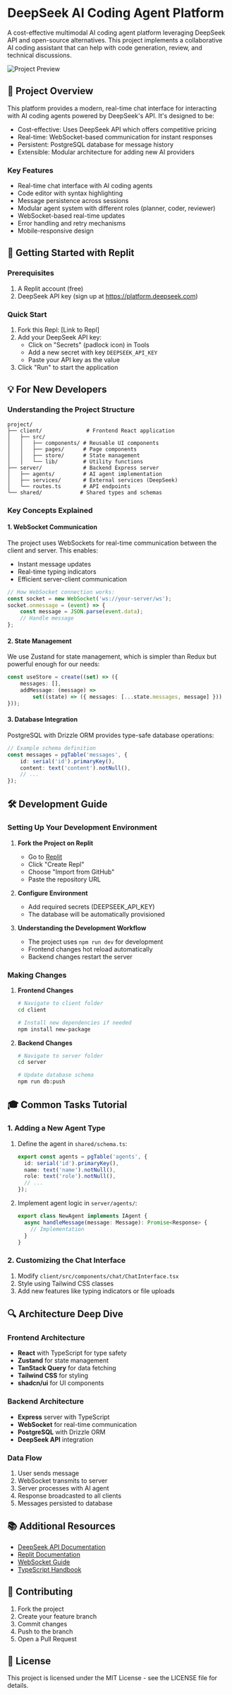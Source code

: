 # DeepSeek AI Coding Agent Platform

A cost-effective multimodal AI coding agent platform leveraging DeepSeek API and open-source alternatives. This project implements a collaborative AI coding assistant that can help with code generation, review, and technical discussions.

![Project Preview](preview.png)

## 🎯 Project Overview

This platform provides a modern, real-time chat interface for interacting with AI coding agents powered by DeepSeek's API. It's designed to be:
- Cost-effective: Uses DeepSeek API which offers competitive pricing
- Real-time: WebSocket-based communication for instant responses
- Persistent: PostgreSQL database for message history
- Extensible: Modular architecture for adding new AI providers

### Key Features
- Real-time chat interface with AI coding agents
- Code editor with syntax highlighting
- Message persistence across sessions
- Modular agent system with different roles (planner, coder, reviewer)
- WebSocket-based real-time updates
- Error handling and retry mechanisms
- Mobile-responsive design

## 🚀 Getting Started with Replit

### Prerequisites
1. A Replit account (free)
2. DeepSeek API key (sign up at https://platform.deepseek.com)

### Quick Start
1. Fork this Repl: [Link to Repl]
2. Add your DeepSeek API key:
   - Click on "Secrets" (padlock icon) in Tools
   - Add a new secret with key `DEEPSEEK_API_KEY`
   - Paste your API key as the value
3. Click "Run" to start the application

## 💡 For New Developers

### Understanding the Project Structure
```
project/
├── client/              # Frontend React application
│   ├── src/
│   │   ├── components/ # Reusable UI components
│   │   ├── pages/      # Page components
│   │   ├── store/      # State management
│   │   └── lib/        # Utility functions
├── server/             # Backend Express server
│   ├── agents/         # AI agent implementation
│   ├── services/       # External services (DeepSeek)
│   └── routes.ts       # API endpoints
└── shared/            # Shared types and schemas
```

### Key Concepts Explained

#### 1. WebSocket Communication
The project uses WebSockets for real-time communication between the client and server. This enables:
- Instant message updates
- Real-time typing indicators
- Efficient server-client communication

```typescript
// How WebSocket connection works:
const socket = new WebSocket('ws://your-server/ws');
socket.onmessage = (event) => {
    const message = JSON.parse(event.data);
    // Handle message
};
```

#### 2. State Management
We use Zustand for state management, which is simpler than Redux but powerful enough for our needs:

```typescript
const useStore = create((set) => ({
    messages: [],
    addMessage: (message) => 
        set((state) => ({ messages: [...state.messages, message] }))
}));
```

#### 3. Database Integration
PostgreSQL with Drizzle ORM provides type-safe database operations:

```typescript
// Example schema definition
const messages = pgTable('messages', {
    id: serial('id').primaryKey(),
    content: text('content').notNull(),
    // ...
});
```

## 🛠️ Development Guide

### Setting Up Your Development Environment

1. **Fork the Project on Replit**
   - Go to [Replit](https://replit.com)
   - Click "Create Repl"
   - Choose "Import from GitHub"
   - Paste the repository URL

2. **Configure Environment**
   - Add required secrets (DEEPSEEK_API_KEY)
   - The database will be automatically provisioned

3. **Understanding the Development Workflow**
   - The project uses `npm run dev` for development
   - Frontend changes hot reload automatically
   - Backend changes restart the server

### Making Changes

1. **Frontend Changes**
   ```bash
   # Navigate to client folder
   cd client
   
   # Install new dependencies if needed
   npm install new-package
   ```

2. **Backend Changes**
   ```bash
   # Navigate to server folder
   cd server
   
   # Update database schema
   npm run db:push
   ```

## 🎓 Common Tasks Tutorial

### 1. Adding a New Agent Type

1. Define the agent in `shared/schema.ts`:
   ```typescript
   export const agents = pgTable('agents', {
     id: serial('id').primaryKey(),
     name: text('name').notNull(),
     role: text('role').notNull(),
     // ...
   });
   ```

2. Implement agent logic in `server/agents/`:
   ```typescript
   export class NewAgent implements IAgent {
     async handleMessage(message: Message): Promise<Response> {
       // Implementation
     }
   }
   ```

### 2. Customizing the Chat Interface

1. Modify `client/src/components/chat/ChatInterface.tsx`
2. Style using Tailwind CSS classes
3. Add new features like typing indicators or file uploads

## 🔍 Architecture Deep Dive

### Frontend Architecture

- **React** with TypeScript for type safety
- **Zustand** for state management
- **TanStack Query** for data fetching
- **Tailwind CSS** for styling
- **shadcn/ui** for UI components

### Backend Architecture

- **Express** server with TypeScript
- **WebSocket** for real-time communication
- **PostgreSQL** with Drizzle ORM
- **DeepSeek API** integration

### Data Flow

1. User sends message
2. WebSocket transmits to server
3. Server processes with AI agent
4. Response broadcasted to all clients
5. Messages persisted to database

## 📚 Additional Resources

- [DeepSeek API Documentation](https://platform.deepseek.com/docs)
- [Replit Documentation](https://docs.replit.com)
- [WebSocket Guide](https://developer.mozilla.org/en-US/docs/Web/API/WebSocket)
- [TypeScript Handbook](https://www.typescriptlang.org/docs/)

## 🤝 Contributing

1. Fork the project
2. Create your feature branch
3. Commit changes
4. Push to the branch
5. Open a Pull Request

## 📝 License

This project is licensed under the MIT License - see the LICENSE file for details.
